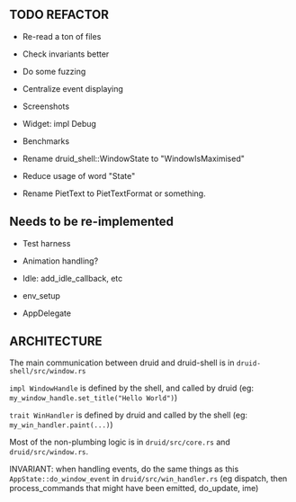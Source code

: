 ## TODO REFACTOR

- Re-read a ton of files

- Check invariants better
- Do some fuzzing
- Centralize event displaying
- Screenshots
- Widget: impl Debug
- Benchmarks

- Rename druid_shell::WindowState to "WindowIsMaximised"
- Reduce usage of word "State"

- Rename PietText to PietTextFormat or something.

## Needs to be re-implemented

- Test harness

- Animation handling?
- Idle: add_idle_callback, etc
- env_setup
- AppDelegate


## ARCHITECTURE

The main communication between druid and druid-shell is in `druid-shell/src/window.rs`

`impl WindowHandle` is defined by the shell, and called by druid
(eg: `my_window_handle.set_title("Hello World")`)

`trait WinHandler` is defined by druid and called by the shell
(eg: `my_win_handler.paint(...)`)

Most of the non-plumbing logic is in `druid/src/core.rs` and `druid/src/window.rs`.

INVARIANT: when handling events, do the same things as this `AppState::do_window_event` in `druid/src/win_handler.rs`
(eg dispatch, then process_commands that might have been emitted, do_update, ime)
